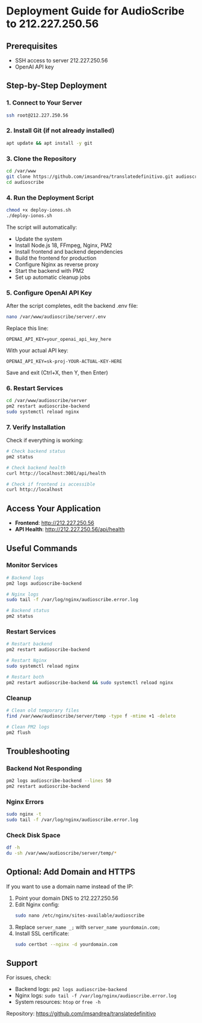 # Deployment Guide for AudioScribe to 212.227.250.56

## Prerequisites
- SSH access to server 212.227.250.56
- OpenAI API key

## Step-by-Step Deployment

### 1. Connect to Your Server
```bash
ssh root@212.227.250.56
```

### 2. Install Git (if not already installed)
```bash
apt update && apt install -y git
```

### 3. Clone the Repository
```bash
cd /var/www
git clone https://github.com/imsandrea/translatedefinitivo.git audioscribe
cd audioscribe
```

### 4. Run the Deployment Script
```bash
chmod +x deploy-ionos.sh
./deploy-ionos.sh
```

The script will automatically:
- Update the system
- Install Node.js 18, FFmpeg, Nginx, PM2
- Install frontend and backend dependencies
- Build the frontend for production
- Configure Nginx as reverse proxy
- Start the backend with PM2
- Set up automatic cleanup jobs

### 5. Configure OpenAI API Key
After the script completes, edit the backend .env file:
```bash
nano /var/www/audioscribe/server/.env
```

Replace this line:
```
OPENAI_API_KEY=your_openai_api_key_here
```

With your actual API key:
```
OPENAI_API_KEY=sk-proj-YOUR-ACTUAL-KEY-HERE
```

Save and exit (Ctrl+X, then Y, then Enter)

### 6. Restart Services
```bash
cd /var/www/audioscribe/server
pm2 restart audioscribe-backend
sudo systemctl reload nginx
```

### 7. Verify Installation
Check if everything is working:
```bash
# Check backend status
pm2 status

# Check backend health
curl http://localhost:3001/api/health

# Check if frontend is accessible
curl http://localhost
```

## Access Your Application

- **Frontend**: http://212.227.250.56
- **API Health**: http://212.227.250.56/api/health

## Useful Commands

### Monitor Services
```bash
# Backend logs
pm2 logs audioscribe-backend

# Nginx logs
sudo tail -f /var/log/nginx/audioscribe.error.log

# Backend status
pm2 status
```

### Restart Services
```bash
# Restart backend
pm2 restart audioscribe-backend

# Restart Nginx
sudo systemctl reload nginx

# Restart both
pm2 restart audioscribe-backend && sudo systemctl reload nginx
```

### Cleanup
```bash
# Clean old temporary files
find /var/www/audioscribe/server/temp -type f -mtime +1 -delete

# Clean PM2 logs
pm2 flush
```

## Troubleshooting

### Backend Not Responding
```bash
pm2 logs audioscribe-backend --lines 50
pm2 restart audioscribe-backend
```

### Nginx Errors
```bash
sudo nginx -t
sudo tail -f /var/log/nginx/audioscribe.error.log
```

### Check Disk Space
```bash
df -h
du -sh /var/www/audioscribe/server/temp/*
```

## Optional: Add Domain and HTTPS

If you want to use a domain name instead of the IP:

1. Point your domain DNS to 212.227.250.56
2. Edit Nginx config:
   ```bash
   sudo nano /etc/nginx/sites-available/audioscribe
   ```
3. Replace `server_name _;` with `server_name yourdomain.com;`
4. Install SSL certificate:
   ```bash
   sudo certbot --nginx -d yourdomain.com
   ```

## Support

For issues, check:
- Backend logs: `pm2 logs audioscribe-backend`
- Nginx logs: `sudo tail -f /var/log/nginx/audioscribe.error.log`
- System resources: `htop` or `free -h`

Repository: https://github.com/imsandrea/translatedefinitivo
